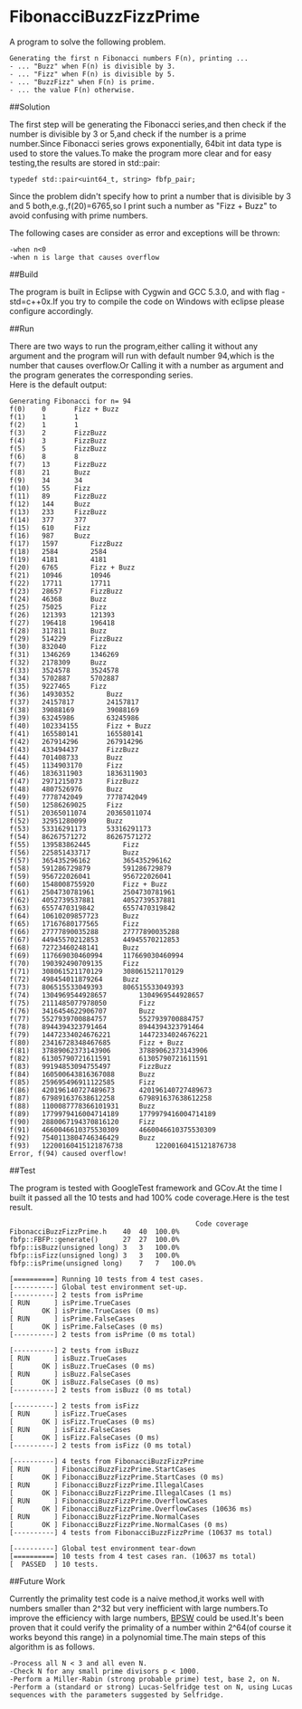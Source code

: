 # FibonacciBuzzFizzPrime
A program to solve the following problem.  
  
	Generating the first n Fibonacci numbers F(n), printing ...  
	- ... "Buzz" when F(n) is divisible by 3.  
	- ... "Fizz" when F(n) is divisible by 5.  
	- ... "BuzzFizz" when F(n) is prime.  
	- ... the value F(n) otherwise.  
	  
##Solution

The first step will be generating the Fibonacci series,and then check if the number is divisible by 3 or 5,and check if the number is a prime number.Since Fibonacci series grows exponentially, 64bit int data type is used to store the values.To make the program more clear and for easy testing,the results are stored in std::pair:  
  
	typedef std::pair<uint64_t, string> fbfp_pair;  
  
Since the problem didn't specify how to print a number that is divisible by 3 and 5 both,e.g.,f(20)=6765,so I print such a number as "Fizz + Buzz" to avoid confusing with prime numbers.  
  
The following cases are consider as error and exceptions will be thrown:  
  
	-when n<0  
	-when n is large that causes overflow  
  
##Build

The program is built in Eclipse with Cygwin and GCC 5.3.0, and with flag -std=c++0x.If you try to compile the code on Windows with eclipse please configure accordingly.

##Run

There are two ways to run the program,either calling it without any argument and the program will run with default number 94,which is the number that causes overflow.Or Calling it with a number as argument and the program generates the corresponding series.  
Here is the default output:  
  
	Generating Fibonacci for n= 94  
	f(0)	0		Fizz + Buzz  
	f(1)	1		1  
	f(2)	1		1  
	f(3)	2		FizzBuzz  
	f(4)	3		FizzBuzz  
	f(5)	5		FizzBuzz  
	f(6)	8		8  
	f(7)	13		FizzBuzz  
	f(8)	21		Buzz  
	f(9)	34		34  
	f(10)	55		Fizz  
	f(11)	89		FizzBuzz  
	f(12)	144		Buzz  
	f(13)	233		FizzBuzz  
	f(14)	377		377  
	f(15)	610		Fizz  
	f(16)	987		Buzz  
	f(17)	1597		FizzBuzz  
	f(18)	2584		2584  
	f(19)	4181		4181  
	f(20)	6765		Fizz + Buzz  
	f(21)	10946		10946  
	f(22)	17711		17711  
	f(23)	28657		FizzBuzz  
	f(24)	46368		Buzz  
	f(25)	75025		Fizz  
	f(26)	121393		121393  
	f(27)	196418		196418  
	f(28)	317811		Buzz  
	f(29)	514229		FizzBuzz  
	f(30)	832040		Fizz  
	f(31)	1346269		1346269  
	f(32)	2178309		Buzz  
	f(33)	3524578		3524578  
	f(34)	5702887		5702887  
	f(35)	9227465		Fizz  
	f(36)	14930352		Buzz  
	f(37)	24157817		24157817  
	f(38)	39088169		39088169  
	f(39)	63245986		63245986  
	f(40)	102334155		Fizz + Buzz  
	f(41)	165580141		165580141  
	f(42)	267914296		267914296  
	f(43)	433494437		FizzBuzz  
	f(44)	701408733		Buzz  
	f(45)	1134903170		Fizz  
	f(46)	1836311903		1836311903  
	f(47)	2971215073		FizzBuzz  
	f(48)	4807526976		Buzz  
	f(49)	7778742049		7778742049  
	f(50)	12586269025		Fizz  
	f(51)	20365011074		20365011074  
	f(52)	32951280099		Buzz  
	f(53)	53316291173		53316291173  
	f(54)	86267571272		86267571272  
	f(55)	139583862445		Fizz  
	f(56)	225851433717		Buzz  
	f(57)	365435296162		365435296162  
	f(58)	591286729879		591286729879  
	f(59)	956722026041		956722026041  
	f(60)	1548008755920		Fizz + Buzz  
	f(61)	2504730781961		2504730781961  
	f(62)	4052739537881		4052739537881  
	f(63)	6557470319842		6557470319842  
	f(64)	10610209857723		Buzz  
	f(65)	17167680177565		Fizz  
	f(66)	27777890035288		27777890035288  
	f(67)	44945570212853		44945570212853  
	f(68)	72723460248141		Buzz  
	f(69)	117669030460994		117669030460994  
	f(70)	190392490709135		Fizz  
	f(71)	308061521170129		308061521170129  
	f(72)	498454011879264		Buzz  
	f(73)	806515533049393		806515533049393  
	f(74)	1304969544928657		1304969544928657  
	f(75)	2111485077978050		Fizz  
	f(76)	3416454622906707		Buzz  
	f(77)	5527939700884757		5527939700884757  
	f(78)	8944394323791464		8944394323791464  
	f(79)	14472334024676221		14472334024676221  
	f(80)	23416728348467685		Fizz + Buzz  
	f(81)	37889062373143906		37889062373143906  
	f(82)	61305790721611591		61305790721611591  
	f(83)	99194853094755497		FizzBuzz  
	f(84)	160500643816367088		Buzz  
	f(85)	259695496911122585		Fizz  
	f(86)	420196140727489673		420196140727489673  
	f(87)	679891637638612258		679891637638612258  
	f(88)	1100087778366101931		Buzz  
	f(89)	1779979416004714189		1779979416004714189  
	f(90)	2880067194370816120		Fizz  
	f(91)	4660046610375530309		4660046610375530309  
	f(92)	7540113804746346429		Buzz  
	f(93)	12200160415121876738		12200160415121876738  
	Error, f(94) caused overflow!  

##Test

The program is tested with GoogleTest framework and GCov.At the time I built it passed all the 10 tests and had 100% code coverage.Here is the test result.  
  
	                                              Code coverage						  
	FibonacciBuzzFizzPrime.h	40	40	100.0%  
	fbfp::FBFP::generate()		27	27	100.0%  
	fbfp::isBuzz(unsigned long)	3	3	100.0%  
	fbfp::isFizz(unsigned long)	3	3	100.0%  
	fbfp::isPrime(unsigned long)	7	7	100.0%  
  
	[==========] Running 10 tests from 4 test cases.  
	[----------] Global test environment set-up.  
	[----------] 2 tests from isPrime  
	[ RUN      ] isPrime.TrueCases  
	[       OK ] isPrime.TrueCases (0 ms)  
	[ RUN      ] isPrime.FalseCases  
	[       OK ] isPrime.FalseCases (0 ms)  
	[----------] 2 tests from isPrime (0 ms total)  
  
	[----------] 2 tests from isBuzz  
	[ RUN      ] isBuzz.TrueCases  
	[       OK ] isBuzz.TrueCases (0 ms)  
	[ RUN      ] isBuzz.FalseCases  
	[       OK ] isBuzz.FalseCases (0 ms)  
	[----------] 2 tests from isBuzz (0 ms total)  
  
	[----------] 2 tests from isFizz  
	[ RUN      ] isFizz.TrueCases  
	[       OK ] isFizz.TrueCases (0 ms)  
	[ RUN      ] isFizz.FalseCases  
	[       OK ] isFizz.FalseCases (0 ms)  
	[----------] 2 tests from isFizz (0 ms total)  
  
	[----------] 4 tests from FibonacciBuzzFizzPrime  
	[ RUN      ] FibonacciBuzzFizzPrime.StartCases  
	[       OK ] FibonacciBuzzFizzPrime.StartCases (0 ms)  
	[ RUN      ] FibonacciBuzzFizzPrime.IllegalCases  
	[       OK ] FibonacciBuzzFizzPrime.IllegalCases (1 ms)  
	[ RUN      ] FibonacciBuzzFizzPrime.OverflowCases  
	[       OK ] FibonacciBuzzFizzPrime.OverflowCases (10636 ms)  
	[ RUN      ] FibonacciBuzzFizzPrime.NormalCases  
	[       OK ] FibonacciBuzzFizzPrime.NormalCases (0 ms)  
	[----------] 4 tests from FibonacciBuzzFizzPrime (10637 ms total)  
  
	[----------] Global test environment tear-down  
	[==========] 10 tests from 4 test cases ran. (10637 ms total)  
	[  PASSED  ] 10 tests.  

##Future Work

Currently the primality test code is a naive method,it works well with numbers smaller than 2^32 but very inefficient with large numbers.To improve the efficiency with large numbers, [BPSW](http://www.trnicely.net/misc/bpsw.html) could be used.It's been proven that it could verify the primality of a number within 2^64(of course it works beyond this range) in a polynomial time.The main steps of this algorithm is as follows.  
  
	-Process all N < 3 and all even N.  
	-Check N for any small prime divisors p < 1000.  
	-Perform a Miller-Rabin (strong probable prime) test, base 2, on N.  
	-Perform a (standard or strong) Lucas-Selfridge test on N, using Lucas sequences with the parameters suggested by Selfridge.  
	
